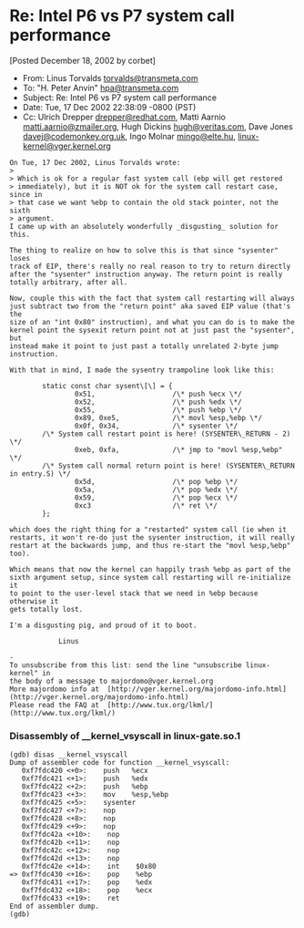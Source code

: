           
# Re: Intel P6 vs P7 system call performance

\[Posted December 18, 2002 by corbet\]


- From:	 	Linus Torvalds <torvalds@transmeta.com>
- To:	 	"H. Peter Anvin" <hpa@transmeta.com>
- Subject:	 	Re: Intel P6 vs P7 system call performance
- Date:	 	Tue, 17 Dec 2002 22:38:09 -0800 (PST)
- Cc:	 	Ulrich Drepper <drepper@redhat.com>, Matti Aarnio <matti.aarnio@zmailer.org>, Hugh Dickins <hugh@veritas.com>, Dave Jones <davej@codemonkey.org.uk>, Ingo Molnar <mingo@elte.hu>, <linux-kernel@vger.kernel.org>

```
On Tue, 17 Dec 2002, Linus Torvalds wrote:
>
> Which is ok for a regular fast system call (ebp will get restored
> immediately), but it is NOT ok for the system call restart case, since in
> that case we want %ebp to contain the old stack pointer, not the sixth
> argument.
I came up with an absolutely wonderfully _disgusting_ solution for this.

The thing to realize on how to solve this is that since "sysenter" loses
track of EIP, there's really no real reason to try to return directly
after the "sysenter" instruction anyway. The return point is really
totally arbitrary, after all.

Now, couple this with the fact that system call restarting will always
just subtract two from the "return point" aka saved EIP value (that's the
size of an "int 0x80" instruction), and what you can do is to make the
kernel point the sysexit return point not at just past the "sysenter", but
instead make it point to just past a totally unrelated 2-byte jump
instruction.

With that in mind, I made the sysentry trampoline look like this:

        static const char sysent\[\] = {
                0x51,                   /\* push %ecx \*/
                0x52,                   /\* push %edx \*/
                0x55,                   /\* push %ebp \*/
                0x89, 0xe5,             /\* movl %esp,%ebp \*/
                0x0f, 0x34,             /\* sysenter \*/
        /\* System call restart point is here! (SYSENTER\_RETURN - 2) \*/
                0xeb, 0xfa,             /\* jmp to "movl %esp,%ebp" \*/
        /\* System call normal return point is here! (SYSENTER\_RETURN in entry.S) \*/
                0x5d,                   /\* pop %ebp \*/
                0x5a,                   /\* pop %edx \*/
                0x59,                   /\* pop %ecx \*/
                0xc3                    /\* ret \*/
        };

which does the right thing for a "restarted" system call (ie when it
restarts, it won't re-do just the sysenter instruction, it will really
restart at the backwards jump, and thus re-start the "movl %esp,%ebp"
too).

Which means that now the kernel can happily trash %ebp as part of the
sixth argument setup, since system call restarting will re-initialize it
to point to the user-level stack that we need in %ebp because otherwise it
gets totally lost.

I'm a disgusting pig, and proud of it to boot.

			Linus

-
To unsubscribe from this list: send the line "unsubscribe linux-kernel" in
the body of a message to majordomo@vger.kernel.org
More majordomo info at  [http://vger.kernel.org/majordomo-info.html](http://vger.kernel.org/majordomo-info.html)
Please read the FAQ at  [http://www.tux.org/lkml/](http://www.tux.org/lkml/)
```

### Disassembly of __kernel_vsyscall in linux-gate.so.1
```
(gdb) disas __kernel_vsyscall
Dump of assembler code for function __kernel_vsyscall:
   0xf7fdc420 <+0>:    push   %ecx
   0xf7fdc421 <+1>:    push   %edx
   0xf7fdc422 <+2>:    push   %ebp
   0xf7fdc423 <+3>:    mov    %esp,%ebp
   0xf7fdc425 <+5>:    sysenter
   0xf7fdc427 <+7>:    nop
   0xf7fdc428 <+8>:    nop
   0xf7fdc429 <+9>:    nop
   0xf7fdc42a <+10>:    nop
   0xf7fdc42b <+11>:    nop
   0xf7fdc42c <+12>:    nop
   0xf7fdc42d <+13>:    nop
   0xf7fdc42e <+14>:    int    $0x80
=> 0xf7fdc430 <+16>:    pop    %ebp
   0xf7fdc431 <+17>:    pop    %edx
   0xf7fdc432 <+18>:    pop    %ecx
   0xf7fdc433 <+19>:    ret   
End of assembler dump.
(gdb)
```

